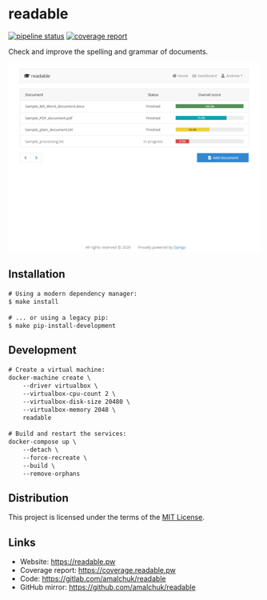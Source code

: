 readable
========
[![pipeline status][pipeline]][homepage]
[![coverage report][coverage]][homepage]

Check and improve the spelling and grammar of documents.

[![showcase][showcase]][homepage]

Installation
------------
```shell
# Using a modern dependency manager:
$ make install

# ... or using a legacy pip:
$ make pip-install-development
```

Development
-----------
```shell
# Create a virtual machine:
docker-machine create \
    --driver virtualbox \
    --virtualbox-cpu-count 2 \
    --virtualbox-disk-size 20480 \
    --virtualbox-memory 2048 \
    readable

# Build and restart the services:
docker-compose up \
    --detach \
    --force-recreate \
    --build \
    --remove-orphans
```

Distribution
------------
This project is licensed under the terms of the [MIT License](LICENSE).

Links
-----
- Website: <https://readable.pw>
- Coverage report: <https://coverage.readable.pw>
- Code: <https://gitlab.com/amalchuk/readable>
- GitHub mirror: <https://github.com/amalchuk/readable>

[homepage]: <https://gitlab.com/amalchuk/readable>
[pipeline]: <https://gitlab.com/amalchuk/readable/badges/master/pipeline.svg?style=flat-square>
[coverage]: <https://gitlab.com/amalchuk/readable/badges/master/coverage.svg?style=flat-square>
[showcase]: <showcase/homepage.png>
